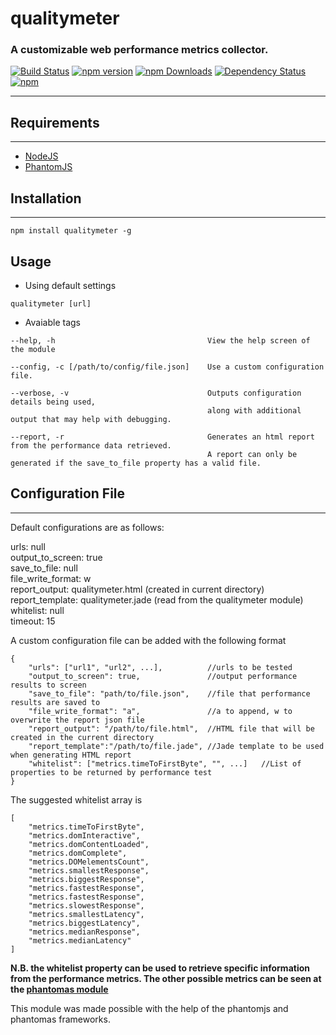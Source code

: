 # qualitymeter
### A customizable web performance metrics collector.

[![Build Status](https://travis-ci.org/QualityWorksCG/qualitymeter.svg)](https://travis-ci.org/QualityWorksCG/qualitywatcher)
[![npm version](https://badge.fury.io/js/qualitymeter.svg)](https://badge.fury.io/js/qualitymeter)
[![npm Downloads](https://img.shields.io/npm/dt/qualitymeter.svg)](https://www.npmjs.com/package/qualitymeter)
[![Dependency Status](https://david-dm.org/qualityworkscg/qualitymeter.svg)](https://david-dm.org/qualityworkscg/qualitymeter)
[![npm](https://img.shields.io/npm/l/qualitymeter.svg)](https://www.npmjs.com/package/qualitymeter)

---
## Requirements
___
* [NodeJS](http://nodejs.org)
* [PhantomJS](http://phantomjs.org/)

## Installation
---
```
npm install qualitymeter -g
```

## Usage
* Using default settings
```
qualitymeter [url]
```

* Avaiable tags
```
--help, -h                                  View the help screen of the module

--config, -c [/path/to/config/file.json]    Use a custom configuration file.

--verbose, -v                               Outputs configuration details being used, 
                                            along with additional output that may help with debugging.

--report, -r                                Generates an html report from the performance data retrieved.
                                            A report can only be generated if the save_to_file property has a valid file.
```

## Configuration File
---
Default configurations are as follows:

urls: null \
output_to_screen: true \
save_to_file: null \
file_write_format: w \
report_output: qualitymeter.html (created in current directory) \
report_template: qualitymeter.jade (read from the qualitymeter module) \
whitelist: null \
timeout: 15 

A custom configuration file can be added with the following format
```
{
    "urls": ["url1", "url2", ...],          //urls to be tested
    "output_to_screen": true,               //output performance results to screen
    "save_to_file": "path/to/file.json",    //file that performance results are saved to
    "file_write_format": "a",               //a to append, w to overwrite the report json file
    "report_output": "/path/to/file.html",  //HTML file that will be created in the current directory
    "report_template":"/path/to/file.jade", //Jade template to be used when generating HTML report
    "whitelist": ["metrics.timeToFirstByte", "", ...]   //List of properties to be returned by performance test
}
```

The suggested whitelist array is

```
[
    "metrics.timeToFirstByte",
    "metrics.domInteractive",
    "metrics.domContentLoaded",
    "metrics.domComplete",
    "metrics.DOMelementsCount",
    "metrics.smallestResponse",
    "metrics.biggestResponse",
    "metrics.fastestResponse",
    "metrics.fastestResponse",
    "metrics.slowestResponse",
    "metrics.smallestLatency",
    "metrics.biggestLatency",
    "metrics.medianResponse",
    "metrics.medianLatency"
]
```

**N.B. the whitelist property can be used to retrieve specific information from the performance metrics. The other possible metrics can be seen at the [phantomas module](https://github.com/macbre/phantomas)**

This module was made possible with the help of the phantomjs and phantomas frameworks.




